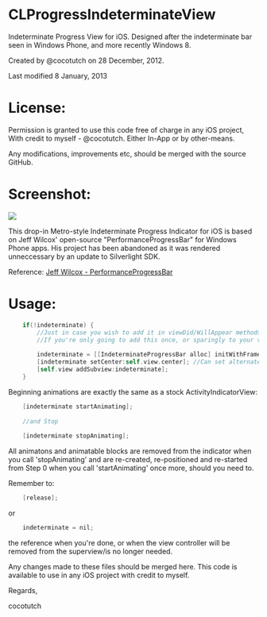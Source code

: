 CLProgressIndeterminateView
===========================

Indeterminate Progress View for iOS. Designed after the indeterminate bar seen in Windows Phone, and more recently Windows 8.

Created by @cocotutch on 28 December, 2012.

Last modified 8 January, 2013

License:
===========================
  
Permission is granted to use this code free of charge in any iOS project,
With credit to myself - @cocotutch. Either In-App or by other-means.

Any modifications, improvements etc, should be merged with the source GitHub.

Screenshot:
===========================

![](/cocotutch/CLProgressIndeterminateView/raw/master/IndeterminateWindowsPhoneProgressBar.png)

This drop-in Metro-style Indeterminate Progress Indicator for iOS is based on Jeff Wilcox' open-source "PerformanceProgressBar" for Windows Phone apps.
His project has been abandoned as it was rendered unneccessary by an update to Silverlight SDK.

Reference: [Jeff Wilcox - PerformanceProgressBar](http://www.jeff.wilcox.name/2010/08/performanceprogressbar/)

Usage:
===========================

```objective-c
    if(!indeterminate) { 
        //Just in case you wish to add it in viewDid/WillAppear methods, use the if statement.
        //If you're only going to add this once, or sparingly to your view, do not use the if statement.
    
        indeterminate = [[IndeterminateProgressBar alloc] initWithFrame:CGRectMake(0, 0, 320, 6)]; //Limit unless modified.
        [indeterminate setCenter:self.view.center]; //Can set alternate position, however.
        [self.view addSubview:indeterminate];
    }
```

Beginning animations are exactly the same as a stock ActivityIndicatorView:

```objective-c
    [indeterminate startAnimating];
    
    //and Stop
    
    [indeterminate stopAnimating];
```
All animatons and animatable blocks are removed from the indicator when you call 'stopAnimating' and are re-created, re-positioned and re-started from Step 0
when you call 'startAnimating' once more, should you need to.

Remember to:
```objective-c
    [release];
```
or 
```objective-c
    indeterminate = nil;
``` 
the reference when you're done, or when the view controller will be removed from the superview/is no longer needed.

Any changes made to these files should be merged here. This code is available to use in any iOS project with credit to myself.

Regards,

cocotutch
